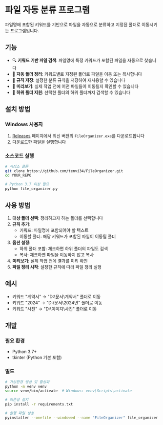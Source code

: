 # 파일 자동 분류 프로그램

파일명에 포함된 키워드를 기반으로 파일을 자동으로 분류하고 지정된 폴더로 이동시키는 프로그램입니다.

## 기능

- 🔍 **키워드 기반 파일 검색**: 파일명에 특정 키워드가 포함된 파일을 자동으로 찾습니다
- 📁 **자동 폴더 정리**: 키워드별로 지정된 폴더로 파일을 이동 또는 복사합니다
- 💾 **규칙 저장**: 설정한 분류 규칙을 저장하여 재사용할 수 있습니다
- 👀 **미리보기**: 실제 작업 전에 어떤 파일들이 이동될지 확인할 수 있습니다
- 🔄 **하위 폴더 지원**: 선택한 폴더의 하위 폴더까지 검색할 수 있습니다

## 설치 방법

### Windows 사용자
1. [Releases](https://github.com/YOUR_USERNAME/YOUR_REPO/releases) 페이지에서 최신 버전의 `FileOrganizer.exe`를 다운로드합니다
2. 다운로드한 파일을 실행합니다

### 소스코드 실행
```bash
# 저장소 클론
git clone https://github.com/tenvi34/FileOrganizer.git
cd YOUR_REPO

# Python 3.7 이상 필요
python file_organizer.py
```

## 사용 방법

1. **대상 폴더 선택**: 정리하고자 하는 폴더를 선택합니다
2. **규칙 추가**:
   - 키워드: 파일명에 포함되어야 할 텍스트
   - 이동할 폴더: 해당 키워드가 포함된 파일이 이동될 폴더
3. **옵션 설정**:
   - 하위 폴더 포함: 체크하면 하위 폴더의 파일도 검색
   - 복사: 체크하면 파일을 이동하지 않고 복사
4. **미리보기**: 실제 작업 전에 결과를 미리 확인
5. **파일 정리 시작**: 설정한 규칙에 따라 파일 정리 실행

## 예시

- 키워드 "계약서" → "D:\문서\계약서" 폴더로 이동
- 키워드 "2024" → "D:\문서\2024년" 폴더로 이동
- 키워드 "사진" → "D:\이미지\사진" 폴더로 이동

## 개발

### 필요 환경
- Python 3.7+
- tkinter (Python 기본 포함)

### 빌드
```bash
# 가상환경 생성 및 활성화
python -m venv venv
source venv/bin/activate  # Windows: venv\Scripts\activate

# 의존성 설치
pip install -r requirements.txt

# 실행 파일 생성
pyinstaller --onefile --windowed --name "FileOrganizer" file_organizer.py
